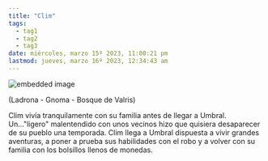 ```yaml
---
title: "Clim"
tags:
  - tag1
  - tag2
  - tag3
date: miércoles, marzo 15º 2023, 11:00:21 pm
lastmod: jueves, marzo 16º 2023, 12:34:43 am
---
```



![embedded image](https://assets.legendkeeper.com/222f3e9a-4579-40df-844b-2376ec03bb36.jpg "Attachment")

(Ladrona - Gnoma - Bosque de Valris)

Clim vivía tranquilamente con su familia antes de llegar a Umbral. Un..."ligero" malentendido con unos vecinos hizo que quisiera desaparecer de su pueblo una temporada. Clim llega a Umbral dispuesta a vivir grandes aventuras, a poner a prueba sus habilidades con el robo y a volver con su familia con los bolsillos llenos de monedas.